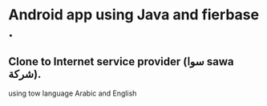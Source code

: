 # Android app using Java and fierbase .

## Clone to Internet service provider (سوا sawa شركة).
using tow language Arabic and English



